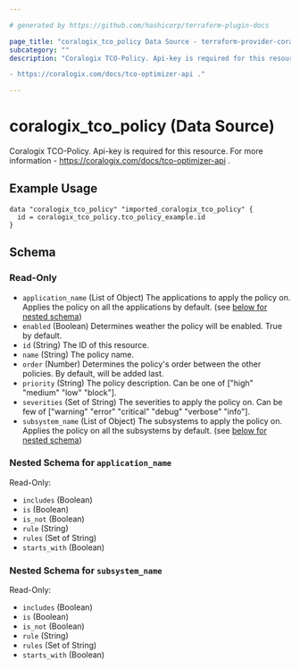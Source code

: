 ```yaml
---

# generated by https://github.com/hashicorp/terraform-plugin-docs

page_title: "coralogix_tco_policy Data Source - terraform-provider-coralogix"
subcategory: ""
description: "Coralogix TCO-Policy. Api-key is required for this resource. For more information

- https://coralogix.com/docs/tco-optimizer-api ."

---
```


# coralogix_tco_policy (Data Source)

Coralogix TCO-Policy. Api-key is required for this resource.
For more information - https://coralogix.com/docs/tco-optimizer-api .

## Example Usage

```hcl
data "coralogix_tco_policy" "imported_coralogix_tco_policy" {
  id = coralogix_tco_policy.tco_policy_example.id
}
```

<!-- schema generated by tfplugindocs -->

## Schema

### Read-Only

- `application_name` (List of Object) The applications to apply the policy on. Applies the policy on all the
  applications by default. (see [below for nested schema](#nestedatt--application_name))
- `enabled` (Boolean) Determines weather the policy will be enabled. True by default.
- `id` (String) The ID of this resource.
- `name` (String) The policy name.
- `order` (Number) Determines the policy's order between the other policies. By default, will be added last.
- `priority` (String) The policy description. Can be one of ["high" "medium" "low" "block"].
- `severities` (Set of String) The severities to apply the policy on. Can be few
  of ["warning" "error" "critical" "debug" "verbose" "info"].
- `subsystem_name` (List of Object) The subsystems to apply the policy on. Applies the policy on all the subsystems by
  default. (see [below for nested schema](#nestedatt--subsystem_name))

<a id="nestedatt--application_name"></a>

### Nested Schema for `application_name`

Read-Only:

- `includes` (Boolean)
- `is` (Boolean)
- `is_not` (Boolean)
- `rule` (String)
- `rules` (Set of String)
- `starts_with` (Boolean)

<a id="nestedatt--subsystem_name"></a>

### Nested Schema for `subsystem_name`

Read-Only:

- `includes` (Boolean)
- `is` (Boolean)
- `is_not` (Boolean)
- `rule` (String)
- `rules` (Set of String)
- `starts_with` (Boolean)


